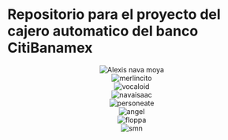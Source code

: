 # Repositorio para el proyecto del cajero automatico del banco CitiBanamex 
</div>
<div align="center">
<img src="https://imgur.com/MTYK3ac.jpg" alt="Alexis nava moya">
</div>
<div align="center">
    <img src="https://media.giphy.com/media/v1.Y2lkPTc5MGI3NjExdHpxZjRkeXlob2IxYXpnNzFydXh6NXFuYWtoazV5NTkwbHJoN2w0ayZlcD12MV9pbnRlcm5hbF9naWZfYnlfaWQmY3Q9Zw/VQamIoaL7xM0U/giphy.gif" alt="merlincito">
</div>
<div align="center">
<img src="https://media.giphy.com/media/v1.Y2lkPTc5MGI3NjExNXVucTY1dXNjcTJncm1oZXN0cjlsNHdqcTluMmZtcXJtNG9rcjBibCZlcD12MV9pbnRlcm5hbF9naWZfYnlfaWQmY3Q9Zw/WMa7eMMZQ16uc/giphy.gif" alt="vocaloid">
</div>
<div align="center">
<img src="https://media.giphy.com/media/v1.Y2lkPTc5MGI3NjExY291djZlZDVjcWJoNjkwZjltNXJsZjU3cWUyNnRqYXR5aG5idXg1NSZlcD12MV9pbnRlcm5hbF9naWZfYnlfaWQmY3Q9Zw/idcipQ8abT4hq/giphy.gif" alt="navaisaac">
</div>
<div align="center">
<img src="https://media.giphy.com/media/v1.Y2lkPTc5MGI3NjExMGh6aWtmanVrb2xsYno0anMwbnoyeGl6bDNyYm90NXBqajZlOTV1cyZlcD12MV9pbnRlcm5hbF9naWZfYnlfaWQmY3Q9Zw/v7FDuR0rh63Qjwci0o/giphy.gif" alt="personeate">
</div>
<div align="center">
<img src="https://media.giphy.com/media/v1.Y2lkPTc5MGI3NjExN2J4MWZ1ZGtkcDEycDg5N203cjQ4cm5iZ3RqZ295NTRnMm01bGtrdiZlcD12MV9pbnRlcm5hbF9naWZfYnlfaWQmY3Q9Zw/iu1e8rtDIggGrHog7b/giphy.gif" alt="angel">
</div>
<div align="center">
<img src="https://media.giphy.com/media/v1.Y2lkPTc5MGI3NjExd3JxM25nYmNqMjh6NzNzZHliNGxpODR1ZTZsMmQ5bnFmY29lcmlpdSZlcD12MV9pbnRlcm5hbF9naWZfYnlfaWQmY3Q9Zw/m0bGNSKZmdk7C/giphy.gif" alt="floppa">
</div>
<div align="center">
    <img src="https://imgur.com/Hsn5v3i.jpg" alt="smn">
</div>
